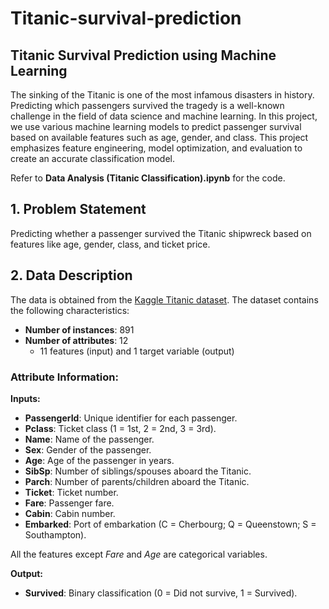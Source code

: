 # Titanic-survival-prediction

## Titanic Survival Prediction using Machine Learning

The sinking of the Titanic is one of the most infamous disasters in history. Predicting which passengers survived the tragedy is a well-known challenge in the field of data science and machine learning. In this project, we use various machine learning models to predict passenger survival based on available features such as age, gender, and class. This project emphasizes feature engineering, model optimization, and evaluation to create an accurate classification model.

Refer to **Data Analysis (Titanic Classification).ipynb** for the code.

## 1. Problem Statement

Predicting whether a passenger survived the Titanic shipwreck based on features like age, gender, class, and ticket price.

## 2. Data Description

The data is obtained from the [Kaggle Titanic dataset](https://www.kaggle.com/c/titanic/data). The dataset contains the following characteristics:

- **Number of instances**: 891
- **Number of attributes**: 12
    - 11 features (input) and 1 target variable (output)

### Attribute Information:

**Inputs:**

- **PassengerId**: Unique identifier for each passenger.
- **Pclass**: Ticket class (1 = 1st, 2 = 2nd, 3 = 3rd).
- **Name**: Name of the passenger.
- **Sex**: Gender of the passenger.
- **Age**: Age of the passenger in years.
- **SibSp**: Number of siblings/spouses aboard the Titanic.
- **Parch**: Number of parents/children aboard the Titanic.
- **Ticket**: Ticket number.
- **Fare**: Passenger fare.
- **Cabin**: Cabin number.
- **Embarked**: Port of embarkation (C = Cherbourg; Q = Queenstown; S = Southampton).

All the features except *Fare* and *Age* are categorical variables.

**Output:**

- **Survived**: Binary classification (0 = Did not survive, 1 = Survived).
